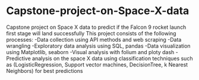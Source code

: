 # Capstone-project-on-Space-X-data
Capstone project on Space X data to predict if the Falcon 9 rocket launch first stage will land successfully 
This project consists of the following processes: 
-Data collection using API methods and web scraping 
-Data wrangling 
-Exploratory data analysis using SQL, pandas 
-Data visualization using Matplotlib, seaborn 
-Visual analysis with folium and ploty dash 
-Predictive analysis on the space X data using classification techniques such as (LogisticRegression, Support vector machines, DecisionTree, k Nearest Neighbors) for best predictions
